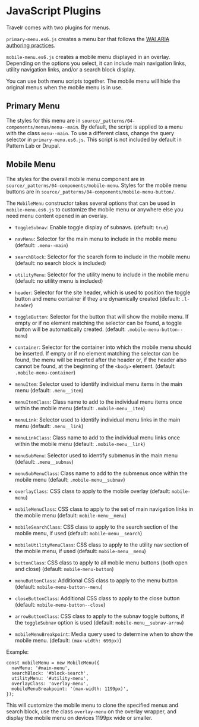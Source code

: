 # JavaScript Plugins

Travelr comes with two plugins for menus.

`primary-menu.es6.js` creates a menu bar that follows the
[WAI ARIA authoring practices](https://www.w3.org/TR/wai-aria-practices-1.1/examples/menubar/menubar-1/menubar-1.html).

`mobile-menu.es6.js` creates a mobile menu displayed in an overlay. Depending on
the options you select, it can include main navigation links, utility navigation
links, and/or a search block display.

You can use both menu scripts together. The mobile menu will hide the original
menus when the mobile menu is in use.

## Primary Menu

The styles for this menu are in `source/_patterns/04-components/menus/menu--main`.
By default, the script is applied to a menu with the class `menu--main`. To use
a different class, change the query selector in `primary-menu.es6.js`. This
script is not included by default in Pattern Lab or Drupal.

## Mobile Menu

The styles for the overall mobile menu component are in
`source/_patterns/04-components/mobile-menu`. Styles for the mobile menu buttons
are in `source/_patterns/04-components/mobile-menu-button/`.

The `MobileMenu` constructor takes several options that can be used in
`mobile-menu.es6.js` to customize the mobile menu or anywhere else you need menu
content opened in an overlay.

- `toggleSubnav`: Enable toggle display of subnavs. (default: `true`)

- `navMenu`: Selector for the main menu to include in the mobile menu
  (default: `.menu--main`)

- `searchBlock`: Selector for the search form to include in the mobile menu
  (default: no search block is included)

- `utilityMenu`: Selector for the utility menu to include in the mobile menu
  (default: no utility menu is included)

- `header`: Selector for the site header, which is used to position the toggle
  button and menu container if they are dynamically created
  (default: `.l-header`)

- `toggleButton`: Selector for the button that will show the mobile menu. If
  empty or if no element matching the selector can be found, a toggle button
  will be automatically created. (default: `.mobile-menu-button--menu`)

- `container`: Selector for the container into which the mobile menu should be
  inserted. If empty or if no element matching the selector can be found, the
  menu will be inserted after the header or, if the header also cannot be found,
  at the beginning of the `<body>` element. (default: `.mobile-menu-container`)

- `menuItem`: Selector used to identify individual menu items in the main menu
  (default: `.menu__item`)

- `menuItemClass`: Class name to add to the individual menu items once within
  the mobile menu (default: `.mobile-menu__item`)

- `menuLink`: Selector used to identify individual menu links in the main menu
  (default: `.menu__link`)

- `menuLinkClass`: Class name to add to the individual menu links once within
  the mobile menu (default: `.mobile-menu__link`)

- `menuSubMenu`: Selector used to identify submenus in the main menu
  (default: `.menu__subnav`)

- `menuSubMenuClass`: Class name to add to the submenus once within
  the mobile menu (default: `.mobile-menu__subnav`)

- `overlayClass`: CSS class to apply to the mobile overlay
  (default: `mobile-menu`)

- `mobileMenuClass`: CSS class to apply to the set of main navigation links in
  the mobile menu (default: `mobile-menu__menu`)

- `mobileSearchClass`: CSS class to apply to the search section of the mobile
  menu, if used (default: `mobile-menu__search`)

- `mobileUtilityMenuClass`: CSS class to apply to the utility nav section of the
  mobile menu, if used (default: `mobile-menu__menu`)

- `buttonClass`: CSS class to apply to all mobile menu buttons (both open and
  close) (default: `mobile-menu-button`)

- `menuButtonClass`: Additional CSS class to apply to the menu button
  (default: `mobile-menu-button--menu`)

- `closeButtonClass`: Additional CSS class to apply to the close button
  (default: `mobile-menu-button--close`)

- `arrowButtonClass`: CSS class to apply to the subnav toggle buttons, if the
  `toggleSubnav` option is used (default: `mobile-menu__subnav-arrow`)

- `mobileMenuBreakpoint`: Media query used to determine when to show the mobile
  menu. (default: `(max-width: 699px)`)

Example:

```
const mobileMenu = new MobileMenu({
  navMenu: '#main-menu',
  searchBlock: '#block-search',
  utilityMenu: '#utility-menu',
  overlayClass: 'overlay-menu',
  mobileMenuBreakpoint: '(max-width: 1199px)',
});
```

This will customize the mobile menu to clone the specified menus and search
block, use the class `overlay-menu` on the overlay wrapper, and display the
mobile menu on devices 1199px wide or smaller.

